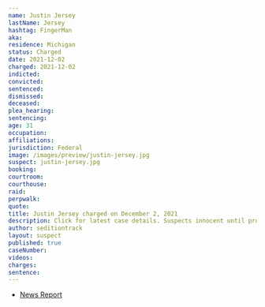 ```yaml
---
name: Justin Jersey
lastName: Jersey
hashtag: FingerMan
aka:
residence: Michigan
status: Charged
date: 2021-12-02
charged: 2021-12-02
indicted:
convicted:
sentenced:
dismissed:
deceased:
plea_hearing:
sentencing:
age: 31
occupation:
affiliations:
jurisdiction: Federal
image: /images/preview/justin-jersey.jpg
suspect: justin-jersey.jpg
booking:
courtroom:
courthouse:
raid:
perpwalk:
quote:
title: Justin Jersey charged on December 2, 2021
description: Click for latest case details. Suspects innocent until proven guilty.
author: seditiontrack
layout: suspect
published: true
caseNumber:
videos:
charges:
sentence:
---
```

- [News Report](https://www.huffpost.com/entry/fingerman-capitol-attack-justin-jersey-trump_n_61a9091ee4b025be1af50402?3w)
